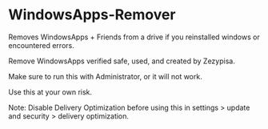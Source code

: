 # WindowsApps-Remover
Removes WindowsApps + Friends from a drive if you reinstalled windows or encountered errors.

Remove WindowsApps verified safe, used, and created by Zezypisa.

Make sure to run this with Administrator, or it will not work.

Use this at your own risk.

Note: Disable Delivery Optimization before using this in settings > update and security > delivery optimization.
